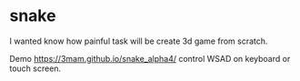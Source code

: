 # snake

I wanted know how painful task will be create 3d game from scratch.

Demo https://3mam.github.io/snake_alpha4/
control WSAD on keyboard or touch screen.
